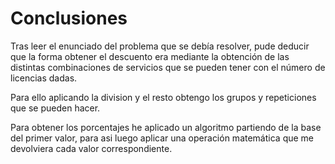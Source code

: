 # Conclusiones

Tras leer el enunciado del problema que se debía resolver, pude deducir que la 
forma obtener el descuento era mediante la obtención de las distintas 
combinaciones de servicios que se pueden tener con el número de licencias dadas.

Para ello aplicando la division y el resto obtengo los grupos y repeticiones 
que se pueden hacer.

Para obtener los porcentajes he aplicado un algoritmo partiendo de la base del 
primer valor, para asi luego aplicar una operación matemática que me devolviera 
cada valor correspondiente. 


